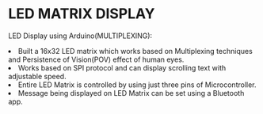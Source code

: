 # LED MATRIX DISPLAY
LED Display using Arduino(MULTIPLEXING):
<br>
<li>
Built a 16x32 LED matrix which works based on Multiplexing techniques and Persistence of Vision(POV) effect of human eyes.
</li>
<li>
Works based on SPI protocol and can display scrolling text with adjustable speed.
</li>
<li>
Entire LED Matrix is controlled by using just three pins of Microcontroller.
</li>
<li>	
Message being displayed on LED Matrix can be set using a Bluetooth app.
</li>
</ul>
